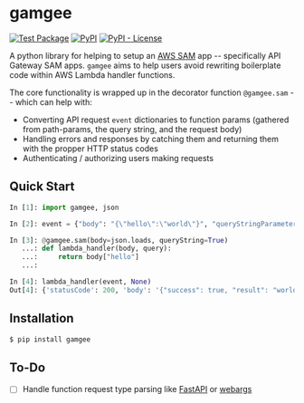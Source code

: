 # gamgee

[![Test Package](https://github.com/a-poor/gamgee/actions/workflows/test-package.yml/badge.svg?branch=main&event=push)](https://github.com/a-poor/gamgee/actions/workflows/test-package.yml)
[![PyPI](https://img.shields.io/pypi/v/gamgee)](https://pypi.org/project/gamgee)
[![PyPI - License](https://img.shields.io/pypi/l/gamgee)](https://pypi.org/project/gamgee)

A python library for helping to setup an [AWS SAM](https://aws.amazon.com/serverless/sam) app -- specifically API Gateway SAM apps. `gamgee` aims to help users avoid rewriting boilerplate code within AWS Lambda handler functions. 

The core functionality is wrapped up in the decorator function `@gamgee.sam` -- which can help with: 
* Converting API request `event` dictionaries to function params (gathered from path-params, the query string, and the request body)
* Handling errors and responses by catching them and returning them with the propper HTTP status codes
* Authenticating / authorizing users making requests

## Quick Start

```python
In [1]: import gamgee, json                                                          

In [2]: event = {"body": "{\"hello\":\"world\"}", "queryStringParameters": {"name": "samwise"}}                  

In [3]: @gamgee.sam(body=json.loads, queryString=True) 
   ...: def lambda_handler(body, query): 
   ...:     return body["hello"] 
   ...:                                                                         

In [4]: lambda_handler(event, None)                                             
Out[4]: {'statusCode': 200, 'body': '{"success": true, "result": "world"}'}
```

## Installation

```bash
$ pip install gamgee
```

## To-Do

- [ ] Handle function request type parsing like [FastAPI](https://fastapi.tiangolo.com/) or [webargs](https://webargs.readthedocs.io/en/latest/api.html#module-webargs.core)

